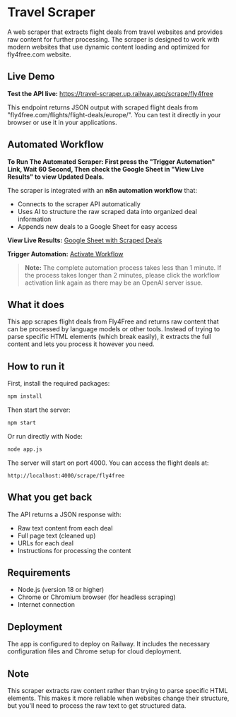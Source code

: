 # Travel Scraper

A web scraper that extracts flight deals from travel websites and provides raw content for further processing. The scraper is designed to work with modern websites that use dynamic content loading and optimized for fly4free.com website.

## Live Demo

**Test the API live:** <a href="https://travel-scraper.up.railway.app/scrape/fly4free" target="_blank">https://travel-scraper.up.railway.app/scrape/fly4free</a>

This endpoint returns JSON output with scraped flight deals from "fly4free.com/flights/flight-deals/europe/". 
You can test it directly in your browser or use it in your applications.

## Automated Workflow

**To Run The Automated Scraper: First press the "Trigger Automation" Link, Wait 60 Second, Then check the Google Sheet in "View Live Results" to view Updated Deals.**

The scraper is integrated with an **n8n automation workflow** that:
- Connects to the scraper API automatically
- Uses AI to structure the raw scraped data into organized deal information
- Appends new deals to a Google Sheet for easy access

**View Live Results:** <a href="https://docs.google.com/spreadsheets/d/1UtK7eKRu90QTdkgRbTReAHt9zWBUvsaXTKs2oho5v5g/edit?usp=sharing" target="_blank">Google Sheet with Scraped Deals</a>

**Trigger Automation:** <a href="https://primary-production-fa50.up.railway.app/webhook/2f8c308f-5a24-4088-8a9f-ef27e2e29d9d" target="_blank">Activate Workflow</a>

> **Note:** The complete automation process takes less than 1 minute. If the process takes longer than 2 minutes, please click the workflow activation link again as there may be an OpenAI server issue.

## What it does

This app scrapes flight deals from Fly4Free and returns raw content that can be processed by language models or other tools. Instead of trying to parse specific HTML elements (which break easily), it extracts the full content and lets you process it however you need.

## How to run it

First, install the required packages:

```bash
npm install
```

Then start the server:

```bash
npm start
```

Or run directly with Node:

```bash
node app.js
```

The server will start on port 4000. You can access the flight deals at:

```
http://localhost:4000/scrape/fly4free
```

## What you get back

The API returns a JSON response with:
- Raw text content from each deal
- Full page text (cleaned up)
- URLs for each deal
- Instructions for processing the content

## Requirements

- Node.js (version 18 or higher)
- Chrome or Chromium browser (for headless scraping)
- Internet connection

## Deployment

The app is configured to deploy on Railway. It includes the necessary configuration files and Chrome setup for cloud deployment.

## Note

This scraper extracts raw content rather than trying to parse specific HTML elements. This makes it more reliable when websites change their structure, but you'll need to process the raw text to get structured data. 
